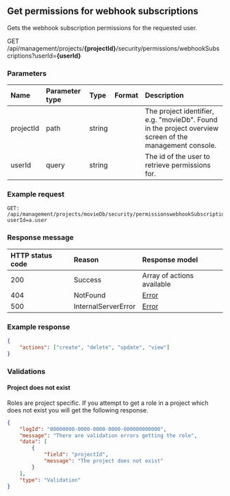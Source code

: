 ## Get permissions for webhook subscriptions

Gets the webhook subscription permissions for the requested user.

<span class="label label--get">GET</span> /api/management/projects/**{projectId}**/security/permissions/webhookSubscriptions?userId=**{userId}**

### Parameters

| Name | Parameter type | Type | Format | Description |
|:-|:-|:-|:-|:-|
| projectId | path | string |  | The project identifier, e.g. "movieDb". Found in the project overview screen of the management console. |
| userId | query | string | | The id of the user to retrieve permissions for.  |

### Example request

```http
GET: /api/management/projects/movieDb/security/permissionswebhookSubscriptions?userId=a.user
```

### Response message

| HTTP status code | Reason              | Response model                   |
|:-----------------|:--------------------|:---------------------------------|
| 200              | Success             | Array of actions available       |
| 404              | NotFound            | [Error](/key-concepts/errors.md) |
| 500              | InternalServerError | [Error](/key-concepts/errors.md) |

### Example response

```json
{
    "actions": ["create", "delete", "update", "view"]
}
```

### Validations

#### Project does not exist

Roles are project specific. If you attempt to get a role in a project which does not exist you will get the following response. 

```json
{
    "logId": "00000000-0000-0000-0000-000000000000",
    "message": "There are validation errors getting the role",
    "data": [
        {
            "field": "projectId",
            "message": "The project does not exist"
        }
    ],
    "type": "Validation"
}
```